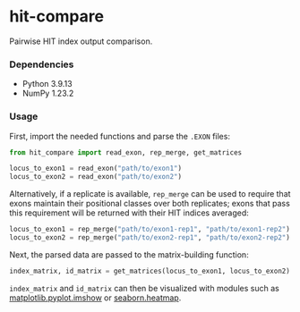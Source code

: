 # hit-compare
Pairwise HIT index output comparison.

### Dependencies
- Python 3.9.13
- NumPy 1.23.2

### Usage
First, import the needed functions and parse the `.EXON` files:

```python
from hit_compare import read_exon, rep_merge, get_matrices

locus_to_exon1 = read_exon("path/to/exon1")
locus_to_exon2 = read_exon("path/to/exon2")
```
Alternatively, if a replicate is available, `rep_merge` can be used to require 
that exons maintain their positional classes over both replicates; exons that 
pass this requirement will be returned with their HIT indices averaged:
```python
locus_to_exon1 = rep_merge("path/to/exon1-rep1", "path/to/exon1-rep2")
locus_to_exon2 = rep_merge("path/to/exon2-rep1", "path/to/exon2-rep2")
```
Next, the parsed data are passed to the matrix-building function:
```python
index_matrix, id_matrix = get_matrices(locus_to_exon1, locus_to_exon2)
```

`index_matrix` and `id_matrix` can then be visualized with modules
such as [matplotlib.pyplot.imshow](https://matplotlib.org/stable/api/_as_gen/matplotlib.pyplot.imshow.html) or 
[seaborn.heatmap](https://seaborn.pydata.org/generated/seaborn.heatmap.html). 